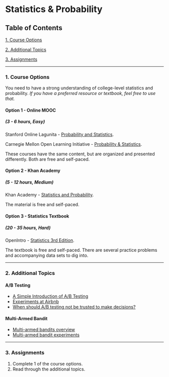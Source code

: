 # Statistics & Probability

## Table of Contents
[1. Course Options](#section-a)

[2. Additional Topics](#section-b)

[3. Assignments](#section-c)

---

### <a name="section-a"></a>1. Course Options

You need to have a strong understanding of college-level statistics and probability. *If you have a preferred resource or textbook, feel free to use that.*

#### Option 1 - Online MOOC
##### (3 - 6 hours, Easy)

Stanford Online Lagunita - [Probability and Statistics](https://lagunita.stanford.edu/courses/OLI/ProbStat/Open/about).

Carnegie Mellon Open Learning Initiative - [Probability & Statistics](http://oli.cmu.edu/courses/free-open/statistics-course-details/).

These courses have the same content, but are organized and presented differently. Both are free and self-paced.

#### Option 2 - Khan Academy
##### (5 - 12 hours, Medium)

Khan Academy - [Statistics and Probability](https://www.khanacademy.org/math/statistics-probability).

The material is free and self-paced.

#### Option 3 - Statistics Textbook
##### (20 - 35 hours, Hard)

OpenIntro - [Statistics 3rd Edition](https://www.openintro.org/stat/textbook.php?stat_book=os).

The textbook is free and self-paced. There are several practice problems and accompanying data sets to dig into.

---

### <a name="section-b"></a>2. Additional Topics

#### A/B Testing
- [A Simple Introduction of A/B Testing](https://www.optimizely.com/ab-testing/)
- [Experiments at Airbnb](http://nerds.airbnb.com/experiments-at-airbnb/)
- [When should A/B testing not be trusted to make decisions?](https://www.quora.com/When-should-A-B-testing-not-be-trusted-to-make-decisions/answer/Edwin-Chen-1?srid=sL8&share=1)

#### Multi-Armed Bandit
- [Multi-armed bandits overview](https://dataorigami.net/blogs/napkin-folding/79031811-multi-armed-bandits)
- [Multi-armed bandit experiments](https://support.google.com/analytics/answer/2844870?hl=en)

---

### <a name="section-c"></a>3. Assignments

1. Complete 1 of the course options.
2. Read through the additional topics.
